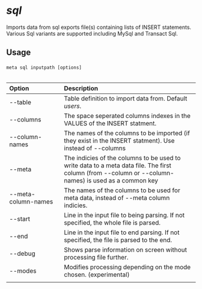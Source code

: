 # *sql*

Imports data from sql exports file(s) containing lists of INSERT statements. Various Sql variants are supported including MySql and Transact Sql.

## Usage

`meta sql inputpath [options]`
&nbsp;<br>
&nbsp;<br>

| Option | Description |
| :--- | :--- |
| --table| Table definition to import data from. Default *users*.|
| --columns| The space seperated columns indexes in the VALUES of the INSERT statment.|
| --column-names| The names of the columns to be imported (if they exist in the INSERT statment). Use instead of --columns|
| --meta| The indicies of the columns to be used to write data to a meta data file. The first column (from --column or --column-names) is used as a common key |
| --meta-column-names| The names of the columns to be used for meta data, instead of --meta column indicies.|
| --start | Line in the input file to being parsing. If not specified, the whole file is parsed.|
| --end | Line in the input file to end parsing. If not specified, the file is parsed to the end.|
| --debug | Shows parse information on screen without processing file further.|
| --modes | Modifies processing depending on the mode chosen. (experimental)|
| <img width=350> | |			
